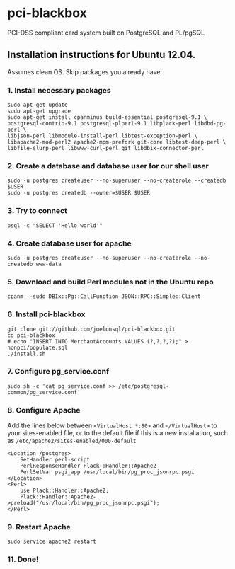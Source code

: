 # pci-blackbox

PCI-DSS compliant card system built on PostgreSQL and PL/pgSQL

## Installation instructions for Ubuntu 12.04.

Assumes clean OS. Skip packages you already have.

### 1. Install necessary packages
    sudo apt-get update
    sudo apt-get upgrade
    sudo apt-get install cpanminus build-essential postgresql-9.1 \
    postgresql-contrib-9.1 postgresql-plperl-9.1 libplack-perl libdbd-pg-perl \
    libjson-perl libmodule-install-perl libtest-exception-perl \
    libapache2-mod-perl2 apache2-mpm-prefork git-core libtest-deep-perl \
    libfile-slurp-perl libwww-curl-perl git libdbix-connector-perl

### 2. Create a database and database user for our shell user
    sudo -u postgres createuser --no-superuser --no-createrole --createdb $USER
    sudo -u postgres createdb --owner=$USER $USER

### 3. Try to connect
    psql -c "SELECT 'Hello world'"

### 4. Create database user for apache
    sudo -u postgres createuser --no-superuser --no-createrole --no-createdb www-data

### 5. Download and build Perl modules not in the Ubuntu repo
    cpanm --sudo DBIx::Pg::CallFunction JSON::RPC::Simple::Client

### 6. Install pci-blackbox
    git clone git://github.com/joelonsql/pci-blackbox.git
    cd pci-blackbox
    # echo "INSERT INTO MerchantAccounts VALUES (?,?,?,?);" > nonpci/populate.sql
    ./install.sh

### 7. Configure pg_service.conf
    sudo sh -c 'cat pg_service.conf >> /etc/postgresql-common/pg_service.conf'

### 8. Configure Apache

Add the lines below between `<VirtualHost *:80>` and `</VirtualHost>`
to your sites-enabled file, or to the default file if this
is a new installation, such as `/etc/apache2/sites-enabled/000-default`

    <Location /postgres>
        SetHandler perl-script
        PerlResponseHandler Plack::Handler::Apache2
        PerlSetVar psgi_app /usr/local/bin/pg_proc_jsonrpc.psgi
    </Location>
    <Perl>
        use Plack::Handler::Apache2;
        Plack::Handler::Apache2->preload("/usr/local/bin/pg_proc_jsonrpc.psgi");
    </Perl>

### 9. Restart Apache
    sudo service apache2 restart

### 11. Done!
